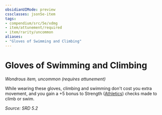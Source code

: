 ```yaml
---
obsidianUIMode: preview
cssclasses: json5e-item
tags:
- compendium/src/5e/xdmg
- item/attunement/required
- item/rarity/uncommon
aliases: 
- "Gloves of Swimming and Climbing"
---
```

# Gloves of Swimming and Climbing
*Wondrous item, uncommon (requires attunement)*  


While wearing these gloves, climbing and swimming don't cost you extra movement, and you gain a +5 bonus to Strength ([Athletics](skills.md#Athletics)) checks made to climb or swim.

*Source: SRD 5.2*